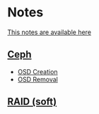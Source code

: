 Notes
=====

[This notes are available here](https://henyxia.github.io/notes/)

[Ceph](ceph)
------------

* [OSD Creation](ceph/create-osd.md)
* [OSD Removal](ceph/remove-osd.md)

[RAID (soft)](raid/raid.md)
-------------------
